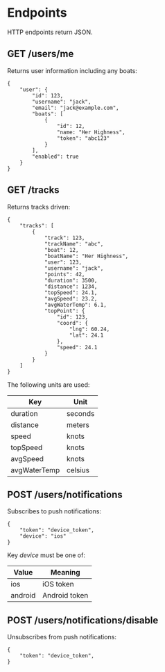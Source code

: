 # Endpoints

HTTP endpoints return JSON.

## GET /users/me

Returns user information including any boats:

    {
        "user": {
            "id": 123,
            "username": "jack",
            "email": "jack@example.com",
            "boats": [
                {
                    "id": 12,
                    "name: "Her Highness",
                    "token": "abc123"
                }
            ],
            "enabled": true
        }
    }

## GET /tracks

Returns tracks driven:

    {
        "tracks": [
            {
                "track": 123,
                "trackName": "abc",
                "boat": 12,
                "boatName": "Her Highness",
                "user": 123,
                "username": "jack",
                "points": 42,
                "duration": 3500,
                "distance": 1234,
                "topSpeed": 24.1,
                "avgSpeed": 23.2,
                "avgWaterTemp": 6.1,
                "topPoint": {
                    "id": 123,
                    "coord": {
                        "lng": 60.24,
                        "lat": 24.1
                    },
                    "speed": 24.1
                }
            }
        ]
    }

The following units are used:

| Key | Unit
|-----|------
| duration | seconds
| distance | meters
| speed | knots
| topSpeed | knots
| avgSpeed | knots
| avgWaterTemp | celsius

## POST /users/notifications

Subscribes to push notifications:

    {
        "token": "device_token",
        "device": "ios"
    }

Key *device* must be one of:

| Value | Meaning
|-------|---------
| ios | iOS token
| android | Android token

## POST /users/notifications/disable

Unsubscribes from push notifications:

    {
        "token": "device_token",
    }
